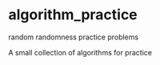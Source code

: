 # algorithm_practice
random randomness practice problems

A small collection of algorithms for practice
